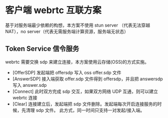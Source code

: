 # 客户端 webrtc 互联方案
基于对服务端最少依赖的构想，本方案不使用 stun server （代表无法穿越 NAT），no server（代表无需服务端计算资源，服务端无状态）

## Token Service 信令服务
webrtc 需要交换 sdp 来建立连接，本方案使用云存储(OSS)的方式实施。
- [OfferSDP] 发起端把 offersdp 写入 oss offer.sdp 文件
- [AnswerSDP] 接入端获取 offer.sdp 文件得到 offersdp，并且把 answersdp 写入 answer.sdp
- [Connect] 此时双方完成 sdp 交互，如果双方网络 UDP 互通，则可以建立 webrtc 连接
- [Clear] 连接建立后，发起端把 sdp 文件删除。发起端每次开启连接服务的时候，先清理 sdp 文件。
此方式，同一时间只支持一对发起/接入端。